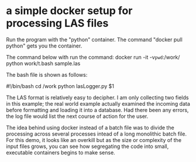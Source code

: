 # a simple docker setup for processing LAS files

Run the program with the "python" container. 
The command "docker pull python" gets you the container. 

The command below with run the command: 
docker run -it -v`pwd`:/work/ python work/t.bash sample.las 

The bash file is shown as follows:

#!/bin/bash
cd /work
python lasLogger.py $1

The LAS format is relatively easy to decipher. I am only collecting 
two fields in this example; the real world example actually examined 
the incoming data before formatting and loading it into a database. 
Had there been any errors, the log file would list the next course of
action for the user. 

The idea behind using docker instead of a batch file was to divide the 
processing across several processes intead of a long monolithic batch
file. For this demo, it looks like an overkill but as the size or 
complexity of the input files grows, you can see how segregating the 
code into small, executable containers begins to make sense. 


